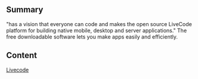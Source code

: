 ## Summary

 "has a vision that everyone can code and makes the open
source LiveCode platform for building native mobile, desktop and server
applications." The free downloadable software lets you make apps easily
and efficiently. 

## Content

[Livecode](http://livecode.com/)
